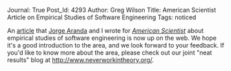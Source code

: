 Journal: True
Post_Id: 4293
Author: Greg Wilson
Title: American Scientist Article on Empirical Studies of Software Engineering
Tags: noticed

<p>An <a href="http://www.americanscientist.org/issues/id.13845,y.2011,no.6,content.true,page.1,css.print/issue.aspx">article</a> that <a href="http://catenary.wordpress.com/">Jorge Aranda</a> and I wrote for <a href="http://www.americanscientist.org/"><em>American Scientist</em></a> about empirical studies of software engineering is now up on the web. We hope it's a good introduction to the area, and we look forward to your feedback. If you'd like to know more about the area, please check out our joint "neat results" blog at <a href="http://www.neverworkintheory.org/">http://www.neverworkintheory.org/</a>.</p>
